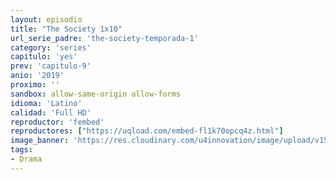 ```yaml
---
layout: episodio
title: "The Society 1x10"
url_serie_padre: 'the-society-temporada-1'
category: 'series'
capitulo: 'yes'
prev: 'capitulo-9'
anio: '2019'
proximo: ''
sandbox: allow-same-origin allow-forms
idioma: 'Latino'
calidad: 'Full HD'
reproductor: 'fembed'
reproductores: ["https://uqload.com/embed-fl1k70opcq4z.html"]
image_banner: 'https://res.cloudinary.com/u4innovation/image/upload/v1560312301/society-banner-min_bdybpf.jpg'
tags:
- Drama
---
```












